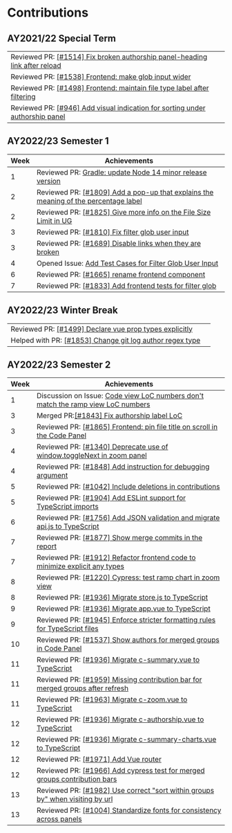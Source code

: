 # Contributions

## AY2021/22 Special Term

|                                                                                                                                  |     |
| -------------------------------------------------------------------------------------------------------------------------------- | --- |
| Reviewed PR: [[#1514] Fix broken authorship panel-heading link after reload](https://github.com/reposense/RepoSense/pull/1802)   |
| Reviewed PR: [[#1538] Frontend: make glob input wider](https://github.com/reposense/RepoSense/pull/1803)                         |
| Reviewed PR: [[#1498] Frontend: maintain file type label after filtering](https://github.com/reposense/RepoSense/pull/1804)      |     |
| Reviewed PR: [[#946] Add visual indication for sorting under authorship panel](https://github.com/reposense/RepoSense/pull/1812) |

## AY2022/23 Semester 1

| Week | Achievements                                                                                                                               |
| ---- | ------------------------------------------------------------------------------------------------------------------------------------------ |
| 1    | Reviewed PR: [Gradle: update Node 14 minor release version](https://github.com/reposense/RepoSense/pull/1824#pullrequestreview-1067574782) |
| 2    | Reviewed PR: [[#1809] Add a pop-up that explains the meaning of the percentage label](https://github.com/reposense/RepoSense/pull/1820)    |
| 2    | Reviewed PR: [[#1825] Give more info on the File Size Limit in UG](https://github.com/reposense/RepoSense/pull/1829)                       |
| 3    | Reviewed PR: [[#1810] Fix filter glob user input](https://github.com/reposense/RepoSense/pull/1827)                                        |
| 3    | Reviewed PR: [[#1689] Disable links when they are broken](https://github.com/reposense/RepoSense/pull/1830)                                |
| 4    | Opened Issue: [Add Test Cases for Filter Glob User Input](https://github.com/reposense/RepoSense/issues/1833)                              |
| 6    | Reviewed PR: [[#1665] rename frontend component](https://github.com/reposense/RepoSense/pull/1836)                                         |
| 7    | Reviewed PR: [[#1833] Add frontend tests for filter glob](https://github.com/reposense/RepoSense/pull/1841)                                |

## AY2022/23 Winter Break

|                                                                                                              |     |
| ------------------------------------------------------------------------------------------------------------ | --- |
| Reviewed PR: [[#1499] Declare vue prop types explicitly](https://github.com/reposense/RepoSense/pull/1852)   |
| Helped with PR: [[#1853] Change git log author regex type](https://github.com/reposense/RepoSense/pull/1855) |

## AY2022/23 Semester 2

| Week | Achievements                                                                                                                           |
| ---- | -------------------------------------------------------------------------------------------------------------------------------------- |
| 1    | Discussion on Issue: [Code view LoC numbers don't match the ramp view LoC numbers](https://github.com/reposense/RepoSense/issues/1843) |
| 3    | Merged PR:[[#1843] Fix authorship label LoC](https://github.com/reposense/RepoSense/pull/1854)                                         |
| 3    | Reviewed PR: [[#1865] Frontend: pin file title on scroll in the Code Panel](https://github.com/reposense/RepoSense/pull/1860)          |
| 4    | Reviewed PR: [[#1340] Deprecate use of window.toggleNext in zoom panel](https://github.com/reposense/RepoSense/pull/1866)              |
| 4    | Reviewed PR: [[#1848] Add instruction for debugging argument](https://github.com/reposense/RepoSense/pull/1870)                        |
| 5    | Reviewed PR: [[#1042] Include deletions in contributions](https://github.com/reposense/RepoSense/pull/1883)                            |
| 5    | Reviewed PR: [[#1904] Add ESLint support for TypeScript imports](https://github.com/reposense/RepoSense/pull/1905)                     |
| 6    | Reviewed PR: [[#1756] Add JSON validation and migrate api.js to TypeScript](https://github.com/reposense/RepoSense/pull/1903)          |
| 7    | Reviewed PR: [[#1877] Show merge commits in the report](https://github.com/reposense/RepoSense/pull/1882)                              |
| 7    | Reviewed PR: [[#1912] Refactor frontend code to minimize explicit any types](https://github.com/reposense/RepoSense/pull/1914)         |
| 8    | Reviewed PR: [[#1220] Cypress: test ramp chart in zoom view](https://github.com/reposense/RepoSense/pull/1930)                         |
| 8    | Reviewed PR: [[#1936] Migrate store.js to TypeScript](https://github.com/reposense/RepoSense/pull/1937)                                |
| 9    | Reviewed PR: [[#1936] Migrate app.vue to TypeScript](https://github.com/reposense/RepoSense/pull/1938)                                 |
| 9    | Reviewed PR: [[#1945] Enforce stricter formatting rules for TypeScript files](https://github.com/reposense/RepoSense/pull/1957)        |
| 10   | Reviewed PR: [[#1537] Show authors for merged groups in Code Panel](https://github.com/reposense/RepoSense/pull/1939)                  |
| 11   | Reviewed PR: [[#1936] Migrate c-summary.vue to TypeScript](https://github.com/reposense/RepoSense/pull/1953)                           |
| 11   | Reviewed PR: [[#1959] Missing contribution bar for merged groups after refresh](https://github.com/reposense/RepoSense/pull/1960)      |
| 11   | Reviewed PR: [[#1963] Migrate c-zoom.vue to TypeScript](https://github.com/reposense/RepoSense/pull/1965)                              |
| 12   | Reviewed PR: [[#1936] Migrate c-authorship.vue to TypeScript](https://github.com/reposense/RepoSense/pull/1969)                        |
| 12   | Reviewed PR: [[#1936] Migrate c-summary-charts.vue to TypeScript](https://github.com/reposense/RepoSense/pull/1976)                    |
| 12   | Reviewed PR: [[#1971] Add Vue router](https://github.com/reposense/RepoSense/pull/1974)                                                |
| 12   | Reviewed PR: [[#1966] Add cypress test for merged groups contribution bars](https://github.com/reposense/RepoSense/pull/1970)          |
| 13   | Reviewed PR: [[#1982] Use correct "sort within groups by" when visiting by url](https://github.com/reposense/RepoSense/pull/1983)      |
| 13   | Reviewed PR: [[#1004] Standardize fonts for consistency across panels](https://github.com/reposense/RepoSense/pull/1979)               |
